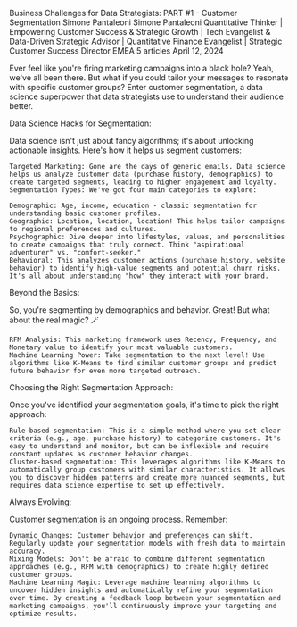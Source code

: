  Business Challenges for Data Strategists: PART #1 - Customer Segmentation
Simone Pantaleoni
Simone Pantaleoni
Quantitative Thinker | Empowering Customer Success & Strategic Growth | Tech Evangelist & Data-Driven Strategic Advisor | Quantitative Finance Evangelist | Strategic Customer Success Director EMEA
5 articles
April 12, 2024

Ever feel like you're firing marketing campaigns into a black hole? Yeah, we've all been there. But what if you could tailor your messages to resonate with specific customer groups? Enter customer segmentation, a data science superpower that data strategists use to understand their audience better.

Data Science Hacks for Segmentation:

Data science isn't just about fancy algorithms; it's about unlocking actionable insights. Here's how it helps us segment customers:

    Targeted Marketing: Gone are the days of generic emails. Data science helps us analyze customer data (purchase history, demographics) to create targeted segments, leading to higher engagement and loyalty.
    Segmentation Types: We've got four main categories to explore:

    Demographic: Age, income, education - classic segmentation for understanding basic customer profiles.
    Geographic: Location, location, location! This helps tailor campaigns to regional preferences and cultures.
    Psychographic: Dive deeper into lifestyles, values, and personalities to create campaigns that truly connect. Think "aspirational adventurer" vs. "comfort-seeker."
    Behavioral: This analyzes customer actions (purchase history, website behavior) to identify high-value segments and potential churn risks. It's all about understanding "how" they interact with your brand.

Beyond the Basics:

So, you're segmenting by demographics and behavior. Great! But what about the real magic? 🪄

    RFM Analysis: This marketing framework uses Recency, Frequency, and Monetary value to identify your most valuable customers.
    Machine Learning Power: Take segmentation to the next level! Use algorithms like K-Means to find similar customer groups and predict future behavior for even more targeted outreach.

Choosing the Right Segmentation Approach:

Once you've identified your segmentation goals, it's time to pick the right approach:

    Rule-based segmentation: This is a simple method where you set clear criteria (e.g., age, purchase history) to categorize customers. It's easy to understand and monitor, but can be inflexible and require constant updates as customer behavior changes.
    Cluster-based segmentation: This leverages algorithms like K-Means to automatically group customers with similar characteristics. It allows you to discover hidden patterns and create more nuanced segments, but requires data science expertise to set up effectively.

Always Evolving:

Customer segmentation is an ongoing process. Remember:

    Dynamic Changes: Customer behavior and preferences can shift. Regularly update your segmentation models with fresh data to maintain accuracy.
    Mixing Models: Don't be afraid to combine different segmentation approaches (e.g., RFM with demographics) to create highly defined customer groups.
    Machine Learning Magic: Leverage machine learning algorithms to uncover hidden insights and automatically refine your segmentation over time. By creating a feedback loop between your segmentation and marketing campaigns, you'll continuously improve your targeting and optimize results.

